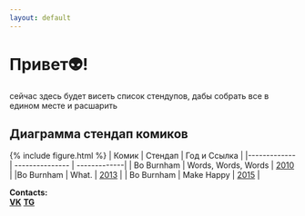 ```yaml
---
layout: default
---
```





# Привет👽!

сейчас здесь будет висеть список стендупов, дабы собрать все в едином месте и раcшарить

## Диаграмма стендап комиков

{% include figure.html %}
| Комик        | Стендап         | Год и Ссылка |
|------------- | --------------- | -------------|
| Bo Burnham   | Words, Words, Words |    [2010](https://yadi.sk/i/Bax7ktZHIG-LZA) |
|Bo Burnham    | What.        |         [2013](https://www.youtube.com/watch?v=7lbSEG1etfc)   |
| Bo Burnham   | Make Happy       |        [2015](https://vk.com/im?sel=66628440&z=video-53358766_456239114%2F06fcdbe6302c6de0b7) |



**Contacts:**<br>
**[VK](https://vk.com/vadik_alp)** **[TG](https://t.me/vadik_alp)**
